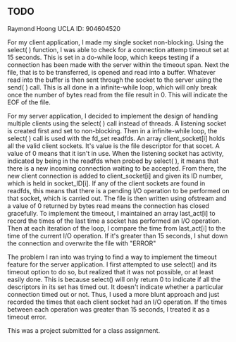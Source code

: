 ## TODO

Raymond Hoong
UCLA ID: 904604520

For my client application, I made my single socket non-blocking. Using the select( ) function, I was able to check for a connection attemp timeout set at 15 seconds. This is set in a do-while loop, which keeps testing if a connection has been made with the server within the timeout span. Next the file, that is to be transferred, is opened and read into a buffer. Whatever read into the buffer is then sent through the socket to the server using the send( ) call. This is all done in a infinite-while loop, which will only break once the number of bytes read from the file result in 0. This will indicate the EOF of the file. 

For my server application, I decided to implement the design of handling multiple clients using the select( ) call instead of threads. A listening socket is created first and set to non-blocking. Then in a infinite-while loop, the select( ) call is used with the fd_set readfds. An array client_socket[i] holds all the valid client sockets. It's value is the file descriptor for that socet. A value of 0 means that it isn't in use. When the listening socket has activity, indicated by being in the readfds when probed by select( ), it means that there is a new incoming connection waiting to be accepted. From there, the new client connection is added to client_socket[i] and given its ID number, which is held in socket_ID[i]. If any of the client sockets are found in readfds, this means that there is a pending I/O operation to be performed on that socket, which is carried out. The file is then written using ofstream and a value of 0 returned by bytes read means the connection has closed gracefully. To implement the timeout, I maintained an array last_act[i] to record the times of the last time a socket has performed an I/O operation. Then at each iteration of the loop, I compare the time from last_act[i] to the time of the current I/O operation. If it's greater than 15 seconds, I shut down the connection and overwrite the file with "ERROR" 

The problem I ran into was trying to find a way to implement the timeout feature for the server application. I first attempted to use select() and its timeout option to do so, but realized that it was not possible, or at least easily done. This is because select() will only return 0 to indicate if all the descriptors in its set has timed out. It doesn't indicate whether a particular connection timed out or not. Thus, I used a more blunt approach and just recorded the times that each client socket had an I/O operation. If the times between each operation was greater than 15 seconds, I treated it as a timeout error. 

This was a project submitted for a class assignment.
